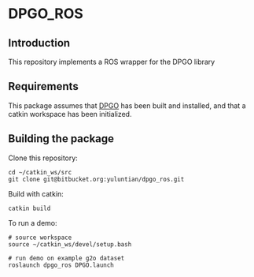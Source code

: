 # DPGO_ROS

## Introduction
This repository implements a ROS wrapper for the DPGO library

## Requirements
This package assumes that [DPGO](https://gitlab.com/mit-acl/dpgo/dpgo) has been built and installed, and that a catkin workspace has been initialized.

## Building the package

Clone this repository:
```
cd ~/catkin_ws/src
git clone git@bitbucket.org:yuluntian/dpgo_ros.git
``` 

Build with catkin:
```
catkin build
```

To run a demo:
```
# source workspace
source ~/catkin_ws/devel/setup.bash

# run demo on example g2o dataset
roslaunch dpgo_ros DPGO.launch
```